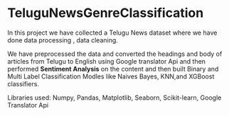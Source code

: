 # TeluguNewsGenreClassification
In this project we have collected a Telugu News dataset where we have done data processing , data cleaning.

We have preprocessed the data and converted the headings and body of articles from Telugu to English using Google translator Api and then performed **Sentiment Analysis** on 
the content and then built Binary and Multi Label Classification Modles like Naives Bayes, KNN,and XGBoost classifiers.

Libraries used: Numpy, Pandas, Matplotlib, Seaborn, Scikit-learn, Google Translator Api
